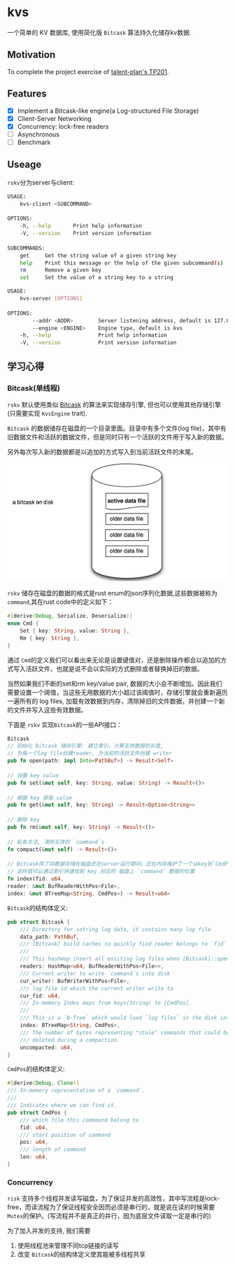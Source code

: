 # kvs

一个简单的 KV 数据库, 使用简化版 `Bitcask` 算法持久化储存kv数据.

## Motivation

To complete the project exercise of [talent-plan's TP201][talent-plan's TP201].

## Features

- [x] Implement a Bitcask-like engine(a Log-structured File Storage)
- [x] Client-Server Networking
- [x] Concurrency: lock-free readers
- [ ] Asynchronous
- [ ] Benchmark

## Useage

`rskv`分为server与client:

``` bash
USAGE:
    kvs-client <SUBCOMMAND>

OPTIONS:
    -h, --help       Print help information
    -V, --version    Print version information

SUBCOMMANDS:
    get     Get the string value of a given string key
    help    Print this message or the help of the given subcommand(s)
    rm      Remove a given key
    set     Set the value of a string key to a string
```

``` bash
USAGE:
    kvs-server [OPTIONS]

OPTIONS:
        --addr <ADDR>        Server listening address, default is 127.0.0.1:4000
        --engine <ENGINE>    Engine type, default is kvs
    -h, --help               Print help information
    -V, --version            Print version information
```

## 学习心得

### Bitcask(单线程)

`rskv` 默认使用类似 [Bitcask] 的算法来实现储存引擎, 但也可以使用其他存储引擎(只需要实现 `KvsEngine` trait).

`Bitcask` 的数据储存在磁盘的一个目录里面。目录中有多个文件(log file)，其中有旧数据文件和活跃的数据文件，但是同时只有一个活跃的文件用于写入新的数据。

另外每次写入新的数据都是以追加的方式写入到当前活跃文件的末尾。

![Bitcask on disk](assets/img/bitcask_on_disk.png)

`rskv` 储存在磁盘的数据的格式是rust enum的json序列化数据,这些数据被称为 `command`,其在rust code中的定义如下：

``` rust
#[derive(Debug, Serialize, Deserialize)]
enum Cmd {
    Set { key: String, value: String },
    Rm { key: String },
}
```

通过 `Cmd`的定义我们可以看出来无论是设置键值对，还是删除操作都会以追加的方式写入活跃文件，也就是说不会以实际的方式删除或者替换掉旧的数据。

当然如果我们不断的set和rm key/value pair, 数据的大小会不断增加。因此我们需要设置一个阈值，当这些无用数据的大小超过该阈值时，存储引擎就会重新遍历一遍所有的 log files, 加载有效数据到内存，清除掉旧的文件数据，并创建一个新的文件并写入这些有效数据。

下面是 `rskv` 实现`Bitcask`的一些API接口：

``` rust
Bitcask
// 初始化 Bitcask 储存引擎: 建立索引，计算无效数据的长度,
// 为每一个log file创建reader, 为当前的活跃文件创建 writer
pub fn open(path: impl Into<PathBuf>) -> Result<Self>

// 设置 key value
pub fn set(&mut self, key: String, value: String) -> Result<()>

// 根据 key 获取 value
pub fn get(&mut self, key: String) -> Result<Option<String>>

// 删除 key
pub fn rm(&mut self, key: String) -> Result<()>

// 私有方法, 清除无效的 `command`s
fn compact(&mut self) -> Result<()>

// Bitcask除了将数据存储在磁盘还在server运行期间，还在内存维护了一个从key到`CmdPos`索引,
// 这样就可以通过索引快速找到 key 对应的 磁盘上 `command` 数据的位置
fn index(fid: u64, 
reader: &mut BufReaderWithPos<File>, 
index: &mut BTreeMap<String, CmdPos>) -> Result<u64>
```

`Bitcask`的结构体定义:

``` rust
pub struct Bitcask {
    /// Directory for sotring log data, it contains many log file
    data_path: PathBuf,
    /// [Bitcask] build caches to quickly find reader belongs to `fid` using `HashMap`.
    ///
    /// This hashmap insert all exsiting log files when [Bitcask]::open is called.
    readers: HashMap<u64, BufReaderWithPos<File>>,
    /// Current writer to write `command`s into disk
    cur_writer: BufWriterWithPos<File>,
    /// log file id which the current writer write to
    cur_fid: u64,
    /// In-memory Index maps from keys(String) to [CmdPos].
    ///
    /// This is a `B-Tree` which would load `log files` in the disk into memory when [Bitcask]::open is called.
    index: BTreeMap<String, CmdPos>,
    /// The number of bytes representing "stale" commands that could be
    /// deleted during a compaction.
    uncompacted: u64,
}
```

`CmdPos`的结构体定义:

``` rust
#[derive(Debug, Clone)]
/// In-memory representation of a `command`.
///
/// Indicates where we can find it.
pub struct CmdPos {
    /// which file this commmand belong to
    fid: u64,
    /// start position of command
    pos: u64,
    /// length of command
    len: u64,
}
```

[talent-plan's TP201]: https://github.com/pingcap/talent-plan/blob/master/courses/rust/README.md
[Bitcask]: https://riak.com/assets/bitcask-intro.pdf

### Concurrency

`risk` 支持多个线程并发读写磁盘，为了保证并发的高效性，其中写流程是lock-free，而读流程为了保证线程安全因而必须是串行的，就是说在读的时候需要`Mutex`的保护。(写流程并不是真正的并行，因为底层文件读取一定是串行的)

为了加入并发的支持, 我们需要

1. 使用线程池来管理不同tcp链接的读写
2. 改变 `Bitcask`的结构体定义使其能被多线程共享
